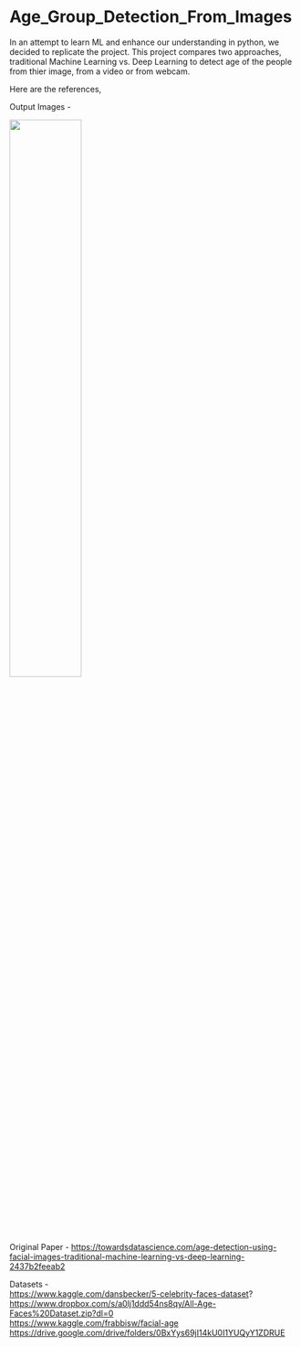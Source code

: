 # Age_Group_Detection_From_Images



In an attempt to learn ML and enhance our understanding in python, we decided to replicate the project. This project compares two approaches, traditional Machine Learning vs. Deep Learning to detect age of the people from thier image, from a video or from webcam.
  
  Here are the references,


Output Images - 

<img src="https://drive.google.com/uc?export=view&id=105WDA3bD5OG2BTQC3SvOQE4pqT5VrbBf" width="50%" height="50%" />

Original Paper - <https://towardsdatascience.com/age-detection-using-facial-images-traditional-machine-learning-vs-deep-learning-2437b2feeab2>  
  
  Datasets -  
  https://www.kaggle.com/dansbecker/5-celebrity-faces-dataset?  
https://www.dropbox.com/s/a0lj1ddd54ns8qy/All-Age-Faces%20Dataset.zip?dl=0    
  https://www.kaggle.com/frabbisw/facial-age  
https://drive.google.com/drive/folders/0BxYys69jI14kU0I1YUQyY1ZDRUE
